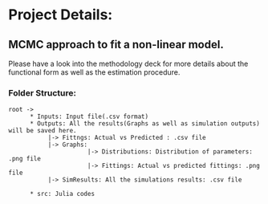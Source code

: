 # Project Details:
MCMC approach to fit a non-linear model.
---
Please have a look into the methodology deck for more details about the functional form as well as the estimation procedure.

### Folder Structure:
```
root ->
      * Inputs: Input file(.csv format)
      * Outputs: All the results(Graphs as well as simulation outputs) will be saved here.
           |-> Fittngs: Actual vs Predicted : .csv file
           |-> Graphs: 
                      |-> Distributions: Distribution of parameters: .png file
                      |-> Fittings: Actual vs predicted fittings: .png file
           |-> SimResults: All the simulations results: .csv file
        
      * src: Julia codes
```

